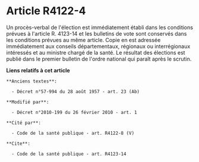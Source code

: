 # Article R4122-4

Un procès-verbal de l'élection est immédiatement établi dans les conditions prévues à l'article R. 4123-14 et les bulletins
de vote sont conservés dans les conditions prévues au même article. Copie en est adressée immédiatement aux conseils
départementaux, régionaux ou interrégionaux intéressés et au ministre chargé de la santé. Le résultat des élections est
publié dans le premier bulletin de l'ordre national qui paraît après le scrutin.

**Liens relatifs à cet article**

	**Anciens textes**:

	  - Décret n°57-994 du 28 août 1957 - art. 23 (Ab)

	**Modifié par**:

	  - Décret n°2010-199 du 26 février 2010 - art. 1

	**Cité par**:

	  - Code de la santé publique - art. R4122-8 (V)

	**Cite**:

	  - Code de la santé publique - art. R4123-14
